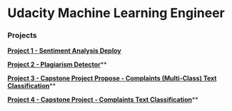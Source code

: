 # Udacity Machine Learning Engineer


### Projects

**[Project 1 - Sentiment Analysis Deploy](https://github.com/dacosta-github/udacity-mle/tree/master/Deploying-Sentiment-Analysis-Model)**


**[Project 2 - Plagiarism Detector](https://github.com/dacosta-github/udacity-mle/tree/master/Plagiarism-Detector)****


**[Project 3 - Capstone Project Propose - Complaints (Multi-Class) Text Classification](https://github.com/dacosta-github/udacity-mle/blob/master/Capstone-Project/proposal_report/proposal.pdf)****


**[Project 4 - Capstone Project - Complaints Text Classification](https://github.com/dacosta-github/udacity-mle/tree/master/Capstone-Project/)****

